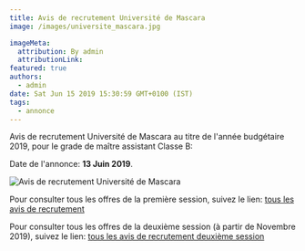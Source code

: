 ```yaml
---
title: Avis de recrutement Université de Mascara
image: /images/universite_mascara.jpg

imageMeta:
  attribution: By admin
  attributionLink:
featured: true
authors:
  - admin
date: Sat Jun 15 2019 15:30:59 GMT+0100 (IST)
tags:
  - annonce
---
```


Avis de recrutement Université de Mascara au titre de l'année budgétaire 2019, pour le grade de maître assistant Classe B:

Date de l'annonce: **13 Juin 2019**.

![Avis de recrutement Université de Mascara](/images/avis_de_recrutement_universite_mascara.jpg)


Pour consulter tous les offres de la première session, suivez le lien: [tous les avis de recrutement](/tous_les_avis_de_recrutement_annee_budgetaire_2019/)

Pour consulter tous les offres de la deuxième session (à partir de Novembre 2019), suivez le lien: [tous les avis de recrutement deuxième session](/tous-les-avis-de-recrutement-mitre-assistant-classe-b-au-titre-de-l-annee-2019-deuxieme-session/)
